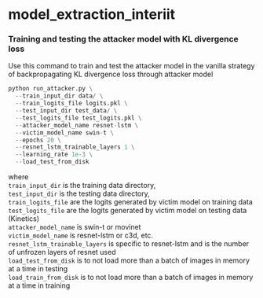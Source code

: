 # model_extraction_interiit

### Training and testing the attacker model with KL divergence loss

Use this command to train and test the attacker model in the vanilla strategy of backpropagating KL divergence loss through attacker model

```python
python run_attacker.py \
  --train_input_dir data/ \
  --train_logits_file logits.pkl \
  --test_input_dir test_data/ \
  --test_logits_file test_logits.pkl \
  --attacker_model_name resnet-lstm \
  --victim_model_name swin-t \
  --epochs 20 \
  --resnet_lstm_trainable_layers 1 \
  --learning_rate 1e-3 \
  --load_test_from_disk
```

where  
`train_input_dir` is the training data directory,  
`test_input_dir` is the testing data directory,  
`train_logits_file` are the logits generated by victim model on training data  
`test_logits_file` are the logits generated by victim model on testing data (Kinetics)  
`attacker_model_name` is swin-t or movinet  
`victim_model_name` is resnet-lstm or c3d, etc.  
`resnet_lstm_trainable_layers` is specific to resnet-lstm and is the number of unfrozen layers of resnet used  
`load_test_from_disk` is to not load more than a batch of images in memory at a time in testing  
`load_train_from_disk` is to not load more than a batch of images in memory at a time in training  
